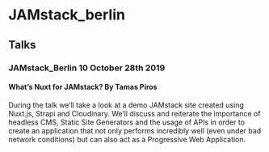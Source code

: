 # JAMstack_berlin

## Talks

### JAMstack_Berlin 10 October 28th 2019

#### What’s Nuxt for JAMstack? By Tamas Piros
During the talk we’ll take a look at a demo JAMstack site created using Nuxt.js, Strapi and Cloudinary. We’ll discuss and reiterate the importance of headless CMS, Static Site Generators and the usage of APIs in order to create an application that not only performs incredibly well (even under bad network conditions) but can also act as a Progressive Web Application.


